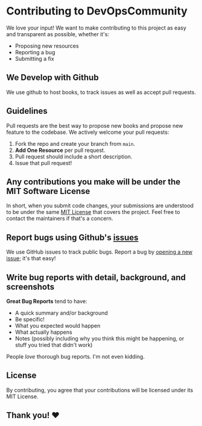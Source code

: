 # Contributing to DevOpsCommunity
We love your input! We want to make contributing to this project as easy and transparent as possible, whether it's:

- Proposing new resources
- Reporting a bug
- Submitting a fix

## We Develop with Github
We use github to host books, to track issues as well as accept pull requests.

## Guidelines
Pull requests are the best way to propose new books and propose new feature to the codebase. We actively welcome your pull requests:

1. Fork the repo and create your branch from `main`.
2. **Add One Resource** per pull request.
3. Pull request should include a short description. 
4. Issue that pull request!

## Any contributions you make will be under the MIT Software License
In short, when you submit code changes, your submissions are understood to be under the same [MIT License](http://choosealicense.com/licenses/mit/) that covers the project. Feel free to contact the maintainers if that's a concern.

## Report bugs using Github's [issues](https://github.com/rohitg00/devreler/issues)
We use GitHub issues to track public bugs. Report a bug by [opening a new issue](https://github.com/rohitg00/devreler/issues); it's that easy!

## Write bug reports with detail, background, and screenshots

**Great Bug Reports** tend to have:

- A quick summary and/or background
- Be specific!
- What you expected would happen
- What actually happens
- Notes (possibly including why you think this might be happening, or stuff you tried that didn't work)

People *love* thorough bug reports. I'm not even kidding.


## License
By contributing, you agree that your contributions will be licensed under its MIT License.

## Thank you! ❤️
